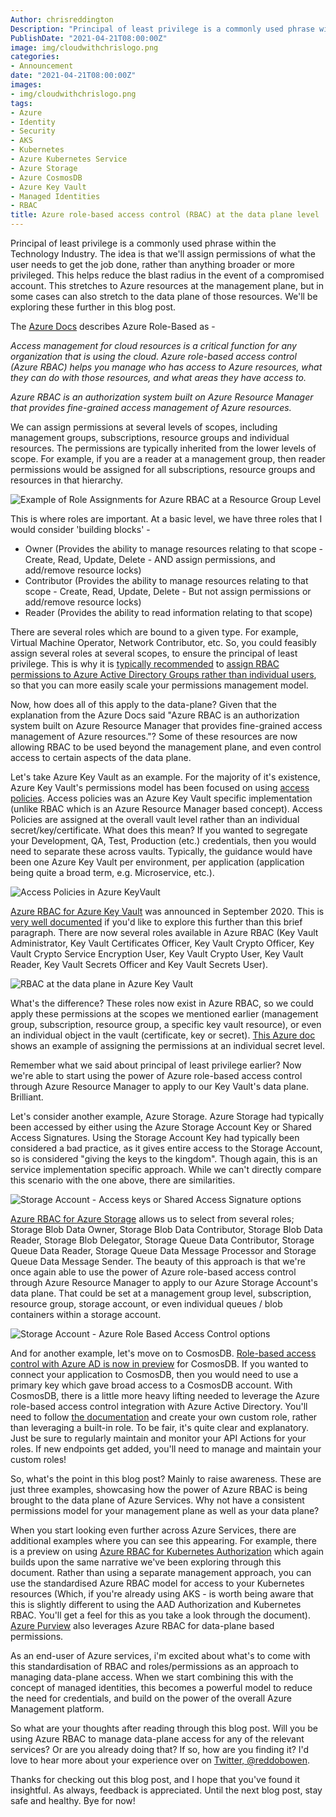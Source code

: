 ```yaml
---
Author: chrisreddington
Description: "Principal of least privilege is a commonly used phrase within the Technology Industry. The idea is that we'll assign permissions of what the user needs to get the job done, rather than anything broader or more privileged. This helps reduce the blast radius in the event of a compromised account. This stretches to Azure resources at the management plane, but in some cases can also stretch to the data plane of those resources. We'll be exploring these further in this blog post."
PublishDate: "2021-04-21T08:00:00Z"
image: img/cloudwithchrislogo.png
categories:
- Announcement
date: "2021-04-21T08:00:00Z"
images:
- img/cloudwithchrislogo.png
tags:
- Azure
- Identity
- Security
- AKS
- Kubernetes
- Azure Kubernetes Service
- Azure Storage
- Azure CosmosDB
- Azure Key Vault
- Managed Identities
- RBAC
title: Azure role-based access control (RBAC) at the data plane level
---
```

Principal of least privilege is a commonly used phrase within the Technology Industry. The idea is that we'll assign permissions of what the user needs to get the job done, rather than anything broader or more privileged. This helps reduce the blast radius in the event of a compromised account. This stretches to Azure resources at the management plane, but in some cases can also stretch to the data plane of those resources. We'll be exploring these further in this blog post.

The [Azure Docs](https://docs.microsoft.com/en-us/azure/role-based-access-control/overview) describes Azure Role-Based as -

*Access management for cloud resources is a critical function for any organization that is using the cloud. Azure role-based access control (Azure RBAC) helps you manage who has access to Azure resources, what they can do with those resources, and what areas they have access to.*

*Azure RBAC is an authorization system built on Azure Resource Manager that provides fine-grained access management of Azure resources.*

We can assign permissions at several levels of scopes, including management groups, subscriptions, resource groups and individual resources. The permissions are typically inherited from the lower levels of scope. For example, if you are a reader at a management group, then reader permissions would be assigned for all subscriptions, resource groups and resources in that hierarchy.

![Example of Role Assignments for Azure RBAC at a Resource Group Level](/img/blog/azure-rbac-data-plane/azure-rbac.jpg)

This is where roles are important. At a basic level, we have three roles that I would consider 'building blocks' -

* Owner (Provides the ability to manage resources relating to that scope - Create, Read, Update, Delete - AND assign permissions, and add/remove resource locks)
* Contributor (Provides the ability to manage resources relating to that scope - Create, Read, Update, Delete - But not assign permissions or add/remove resource locks)
* Reader (Provides the ability to read information relating to that scope)

There are several roles which are bound to a given type. For example, Virtual Machine Operator, Network Contributor, etc. So, you could feasibly assign several roles at several scopes, to ensure the principal of least privilege. This is why it is [typically recommended](https://docs.microsoft.com/en-us/azure/role-based-access-control/best-practices) to [assign RBAC permissions to Azure Active Directory Groups rather than individual users](https://docs.microsoft.com/en-us/azure/role-based-access-control/best-practices#assign-roles-to-groups-not-users), so that you can more easily scale your permissions management model.

Now, how does all of this apply to the data-plane? Given that the explanation from the Azure Docs said "Azure RBAC is an authorization system built on Azure Resource Manager that provides fine-grained access management of Azure resources."? Some of these resources are now allowing RBAC to be used beyond the management plane, and even control access to certain aspects of the data plane.

Let's take Azure Key Vault as an example. For the majority of it's existence, Azure Key Vault's permissions model has been focused on using [access policies](https://docs.microsoft.com/en-us/azure/key-vault/general/secure-your-key-vault#data-plane-and-access-policies). Access policies was an Azure Key Vault specific implementation (unlike RBAC which is an Azure Resource Manager based concept). Access Policies are assigned at the overall vault level rather than an individual secret/key/certificate. What does this mean? If you wanted to segregate your Development, QA, Test, Production (etc.) credentials, then you would need to separate these across vaults. Typically, the guidance would have been one Azure Key Vault per environment, per application (application being quite a broad term, e.g. Microservice, etc.).

![Access Policies in Azure KeyVault](/img/blog/azure-rbac-data-plane/keyvault-accesspolicies.jpg)

[Azure RBAC for Azure Key Vault](https://azure.microsoft.com/en-gb/updates/azure-rolebased-access-control-rbac-for-azure-key-vault-data-plane-authorization-is-now-in-preview/) was announced in September 2020. This is [very well documented](https://docs.microsoft.com/en-gb/azure/key-vault/general/rbac-guide?tabs=azure-cli) if you'd like to explore this further than this brief paragraph. There are now several roles available in Azure RBAC (Key Vault Administrator, Key Vault Certificates Officer, Key Vault Crypto Officer, Key Vault Crypto Service Encryption User, Key Vault Crypto User, Key Vault Reader, Key Vault Secrets Officer and Key Vault Secrets User).

![RBAC at the data plane in Azure Key Vault](/img/blog/azure-rbac-data-plane/keyvault-rbac.jpg)

What's the difference? These roles now exist in Azure RBAC, so we could apply these permissions at the scopes we mentioned earlier (management group, subscription, resource group, a specific key vault resource), or even an individual object in the vault (certificate, key or secret). [This Azure doc](https://docs.microsoft.com/en-gb/azure/key-vault/general/rbac-guide?tabs=azure-cli#secret-scope-role-assignment) shows an example of assigning the permissions at an individual secret level.

Remember what we said about principal of least privilege earlier? Now we're able to start using the power of Azure role-based access control through Azure Resource Manager to apply to our Key Vault's data plane. Brilliant.

Let's consider another example, Azure Storage. Azure Storage had typically been accessed by either using the Azure Storage Account Key or Shared Access Signatures. Using the Storage Account Key had typically been considered a bad practice, as it gives entire access to the Storage Account, so is considered "giving the keys to the kingdom". Though again, this is an service implementation specific approach. While we can't directly compare this scenario with the one above, there are similarities.

![Storage Account - Access keys or Shared Access Signature options](/img/blog/azure-rbac-data-plane/stgacc-keys-sas.jpg)

[Azure RBAC for Azure Storage](https://docs.microsoft.com/en-us/azure/storage/common/storage-auth-aad-rbac-portal#azure-roles-for-blobs-and-queues) allows us to select from several roles; Storage Blob Data Owner, Storage Blob Data Contributor, Storage Blob Data Reader, Storage Blob Delegator, Storage Queue Data Contributor, Storage Queue Data Reader, Storage Queue Data Message Processor and Storage Queue Data Message Sender. The beauty of this approach  is that we're once again able to use the power of Azure role-based access control through Azure Resource Manager to apply to our Azure Storage Account's data plane. That could be set at a management group level, subscription, resource group, storage account, or even individual queues / blob containers within a storage account.

![Storage Account - Azure Role Based Access Control options](/img/blog/azure-rbac-data-plane/stg-rbac.jpg)

And for another example, let's move on to CosmosDB. [Role-based access control with Azure AD is now in preview](https://devblogs.microsoft.com/cosmosdb/role-based-access-control-preview/) for CosmosDB. If you wanted to connect your application to CosmosDB, then you would need to use a primary key which gave broad access to a CosmosDB account. With CosmosDB, there is a little more heavy lifting needed to leverage the Azure role-based access control integration with Azure Active Directory. You'll need to follow [the documentation](https://docs.microsoft.com/en-us/azure/cosmos-db/how-to-setup-rbac) and create your own custom role, rather than leveraging a built-in role. To be fair, it's quite clear and explanatory. Just be sure to regularly maintain and monitor your API Actions for your roles. If new endpoints get added, you'll need to manage and maintain your custom roles!

So, what's the point in this blog post? Mainly to raise awareness. These are just three examples, showcasing how the power of Azure RBAC is being brought to the data plane of Azure Services. Why not have a consistent permissions model for your management plane as well as your data plane?

When you start looking even further across Azure Services, there are additional examples where you can see this appearing. For example, there is a preview on using [Azure RBAC for Kubernetes Authorization](https://docs.microsoft.com/en-us/azure/aks/manage-azure-rbac) which again builds upon the same narrative we've been exploring through this document. Rather than using a separate management approach, you can use the standardised Azure RBAC model for access to your Kubernetes resources (Which, if you're already using AKS - is worth being aware that this is slightly different to using the AAD Authorization and Kubernetes RBAC. You'll get a feel for this as you take a look through the document). [Azure Purview](https://docs.microsoft.com/en-us/azure/purview/catalog-permissions) also leverages Azure RBAC for data-plane based permissions.

As an end-user of Azure services, i'm excited about what's to come with this standardisation of RBAC and roles/permissions as an approach to managing data-plane access. When we start combining this with the concept of managed identities, this becomes a powerful model to reduce the need for credentials, and build on the power of the overall Azure Management platform.

So what are your thoughts after reading through this blog post. Will you be using Azure RBAC to manage data-plane access for any of the relevant services? Or are you already doing that? If so, how are you finding it? I'd love to hear more about your experience over on [Twitter, @reddobowen](https://twitter.com/reddobowen).

Thanks for checking out this blog post, and I hope that you've found it insightful. As always, feedback is appreciated. Until the next blog post, stay safe and healthy. Bye for now!
